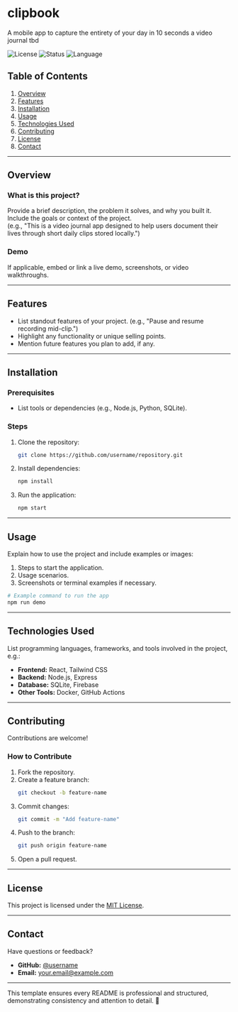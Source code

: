 # **clipbook**  
A mobile app to capture the entirety of your day in 10 seconds  a video journal     tbd

![License](https://img.shields.io/badge/license-MIT-blue.svg) ![Status](https://img.shields.io/badge/status-Active-green.svg) ![Language](https://img.shields.io/github/languages/top/username/repository.svg)

## **Table of Contents**
1. [Overview](#overview)  
2. [Features](#features)  
3. [Installation](#installation)  
4. [Usage](#usage)  
5. [Technologies Used](#technologies-used)  
6. [Contributing](#contributing)  
7. [License](#license)  
8. [Contact](#contact)

---

## **Overview**
### **What is this project?**  
Provide a brief description, the problem it solves, and why you built it. Include the goals or context of the project.  
(e.g., "This is a video journal app designed to help users document their lives through short daily clips stored locally.")

### **Demo**  
If applicable, embed or link a live demo, screenshots, or video walkthroughs.

---

## **Features**
- List standout features of your project. (e.g., "Pause and resume recording mid-clip.")
- Highlight any functionality or unique selling points.  
- Mention future features you plan to add, if any.

---

## **Installation**
### Prerequisites
- List tools or dependencies (e.g., Node.js, Python, SQLite).

### Steps
1. Clone the repository:  
   ```bash
   git clone https://github.com/username/repository.git
   ```
2. Install dependencies:  
   ```bash
   npm install
   ```
3. Run the application:  
   ```bash
   npm start
   ```

---

## **Usage**
Explain how to use the project and include examples or images:  
1. Steps to start the application.  
2. Usage scenarios.  
3. Screenshots or terminal examples if necessary.

```bash
# Example command to run the app
npm run demo
```

---

## **Technologies Used**
List programming languages, frameworks, and tools involved in the project, e.g.:  
- **Frontend:** React, Tailwind CSS  
- **Backend:** Node.js, Express  
- **Database:** SQLite, Firebase  
- **Other Tools:** Docker, GitHub Actions  

---

## **Contributing**
Contributions are welcome!  
### **How to Contribute**
1. Fork the repository.  
2. Create a feature branch:  
   ```bash
   git checkout -b feature-name
   ```
3. Commit changes:  
   ```bash
   git commit -m "Add feature-name"
   ```
4. Push to the branch:  
   ```bash
   git push origin feature-name
   ```
5. Open a pull request.

---

## **License**
This project is licensed under the [MIT License](LICENSE).

---

## **Contact**
Have questions or feedback?  
- **GitHub:** [@username](https://github.com/username)  
- **Email:** your.email@example.com  

---

This template ensures every README is professional and structured, demonstrating consistency and attention to detail. 🚀
